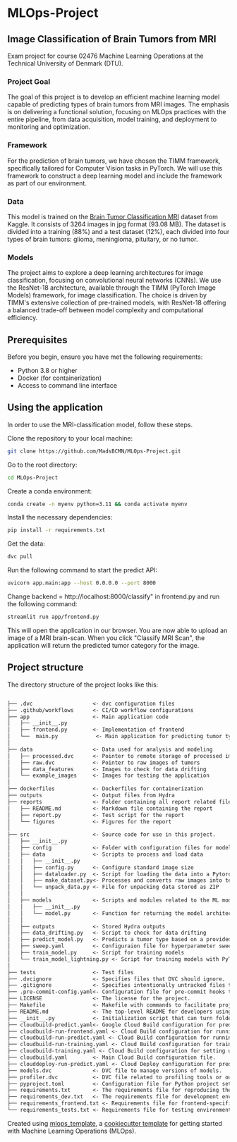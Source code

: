 # MLOps-Project 
## Image Classification of Brain Tumors from MRI

Exam project for course 02476 Machine Learning Operations at the Technical University of Denmark (DTU).

### Project Goal
The goal of this project is to develop an efficient machine learning model capable of predicting types of brain tumors from MRI images. The emphasis is on delivering a functional solution, focusing on MLOps practices with the entire pipeline, from data acquisition, model training, and deployment to monitoring and optimization. 

### Framework
For the prediction of brain tumors, we have chosen the TIMM framework, specifically tailored for Computer Vision tasks in PyTorch.
We will use this framework to construct a deep learning model and include the framework as part of our environment.

### Data
This model is trained on the [Brain Tumor Classification MRI](https://www.kaggle.com/datasets/sartajbhuvaji/brain-tumor-classification-mri) dataset from Kaggle. It consists of 3264 images in jpg format (93.08 MB). The dataset is divided into a training (88%) and a test dataset (12%), each divided into four types of brain tumors: glioma, meningioma, pituitary, or no tumor.

### Models
The project aims to explore a deep learning architectures for image classification, focusing on convolutional neural networks (CNNs). We use the ResNet-18 architecture, available through the TIMM (PyTorch Image Models) framework, for image classification. The choice is driven by TIMM's extensive collection of pre-trained models, with ResNet-18 offering a balanced trade-off between model complexity and computational efficiency.

## Prerequisites

Before you begin, ensure you have met the following requirements:
- Python 3.8 or higher
- Docker (for containerization)
- Access to command line interface

## Using the application

In order to use the MRI-classification model, follow these steps.

Clone the repository to your local machine:

```bash
git clone https://github.com/MadsBCMN/MLOps-Project.git
```

Go to the root directory:

```bash
cd MLOps-Project
```

Create a conda environment:

```bash
conda create -n myenv python=3.11 && conda activate myenv
```

Install the necessary dependencies:

```bash
pip install -r requirements.txt
```

Get the data:

```bash
dvc pull
```

Run the following command to start the predict API:

```bash
uvicorn app.main:app --host 0.0.0.0 --port 8000
```

Change backend = http://localhost:8000/classify" in frontend.py and run the following command:

```bash
streamlit run app/frontend.py
```

This will open the application in our browser. You are now able to upload an image of a MRI brain-scan. When you click "Classify MRI Scan", the application will return the predicted tumor category for the image.


## Project structure


The directory structure of the project looks like this:

```txt

├── .dvc                   <- dvc configuration files
├── .github/workflows      <- CI/CD workflow configurations
├── app                    <- Main application code
│   ├── __init__.py
│   ├── frontend.py        <- Implementation of frontend
│   └──  main.py            <- Main application for predicting tumor type
│
├── data                   <- Data used for analysis and modeling
│   ├── processed.dvc      <- Pointer to remote storage of processed images for training and testing
│   ├── raw.dvc            <- Pointer to raw images of tumors
│   ├── data_features      <- Images to check for data drifting
│   └── example_images     <- Images for testing the application
│
├── dockerfiles            <- Dockerfiles for containerization
├── outputs                <- Output files from Hydra
├── reports                <- Folder containing all report related files
│   ├── README.md          <- Markdown file containing the report
│   ├── report.py          <- Test script for the report
│   └── figures            <- Figures for the report
│
├── src                    <- Source code for use in this project.
│   ├── __init__.py        
│   ├── config             <- Folder with configuration files for models, training, etc.
│   ├── data               <- Scripts to process and load data
│   │   ├── __init__.py
│   │   ├── config.py      <- Configure standard image size
│   │   ├── dataloader.py  <- Script for loading the data into a Pytorch Dataset
│   │   ├── make_dataset.py<- Processes and converts raw images into tensors
│   │   └── unpack_data.py <- File for unpacking data stored as ZIP
│   │
│   ├── models             <- Scripts and modules related to the ML models
│   │   ├── __init__.py
│   │   └── model.py       <- Function for returning the model architecture
│   │
│   ├── outputs            <- Stored Hydra outputs
│   ├── data_drifting.py   <- Script to check for data drifting
│   ├── predict_model.py   <- Predicts a tumor type based on a provided raw image
│   ├── sweep.yaml         <- Configuraion file for hyperparameter sweep
│   ├── train_model.py     <- Script for training models
│   └── train_model_lightning.py <- Script for training models with PyTorch Lightning
│
├── tests                  <- Test files
├── .dvcignore             <- Specifies files that DVC should ignore.
├── .gitignore             <- Specifies intentionally untracked files to ignore in Git.
├── .pre-commit-config.yaml<- Configuration file for pre-commit hooks to standardize code.
├── LICENSE                <- The license for the project.
├── Makefile               <- Makefile with commands to facilitate project tasks.
├── README.md              <- The top-level README for developers using this project.
├── __init__.py            <- Initialization script that can turn folders into Python packages.
├── cloudbuild-predict.yaml<- Google Cloud Build configuration for prediction tasks.
├── cloudbuild-run-frontend.yaml <- Cloud Build configuration for running the frontend.
├── cloudbuild-run-predict.yaml <- Cloud Build configuration for running predictions.
├── cloudbuild-run-training.yaml <- Cloud Build configuration for training tasks.
├── cloudbuild-training.yaml <- Cloud Build configuration for setting up training environments.
├── cloudbuild.yaml        <- Main Cloud Build configuration file.
├── clouddeploy-run-predict.yaml <- Cloud Deploy configuration for prediction services.
├── models.dvc             <- DVC file to manage versions of models.
├── profiler.dvc           <- DVC file related to profiling tools or output.
├── pyproject.toml         <- Configuration file for Python project settings.
├── requirements.txt       <- The requirements file for reproducing the analysis environment.
├── requirements_dev.txt   <- The requirements file for development environments.
├── requirements_frontend.txt <- Requirements file for frontend-specific dependencies.
└── requirements_tests.txt <- Requirements file for testing environments.


```

Created using [mlops_template](https://github.com/SkafteNicki/mlops_template),
a [cookiecutter template](https://github.com/cookiecutter/cookiecutter) for getting
started with Machine Learning Operations (MLOps).
